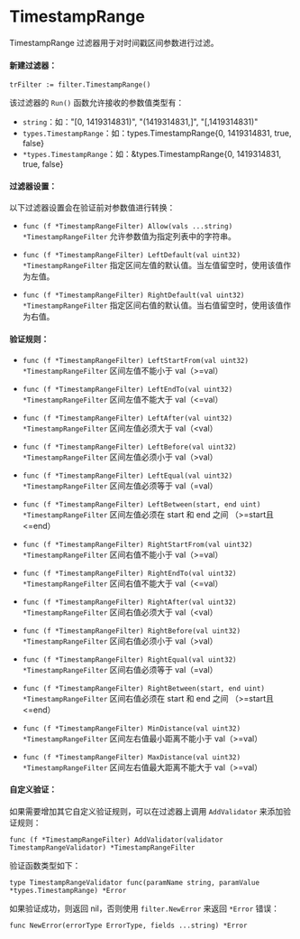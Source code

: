TimestampRange
======================================

TimestampRange 过滤器用于对时间戳区间参数进行过滤。

#### 新建过滤器：

	trFilter := filter.TimestampRange()

该过滤器的 `Run()` 函数允许接收的参数值类型有：

 - `string`：如："[0, 1419314831)", "(1419314831,]", "[,1419314831)"
 - `types.TimestampRange`：如：types.TimestampRange{0, 1419314831, true, false}
 - `*types.TimestampRange`：如：&types.TimestampRange{0, 1419314831, true, false}

#### 过滤器设置：

以下过滤器设置会在验证前对参数值进行转换：

 - `func (f *TimestampRangeFilter) Allow(vals ...string) *TimestampRangeFilter`
   允许参数值为指定列表中的字符串。

 - `func (f *TimestampRangeFilter) LeftDefault(val uint32) *TimestampRangeFilter`
   指定区间左值的默认值。当左值留空时，使用该值作为左值。

 - `func (f *TimestampRangeFilter) RightDefault(val uint32) *TimestampRangeFilter`
   指定区间右值的默认值。当右值留空时，使用该值作为右值。

#### 验证规则：

 - `func (f *TimestampRangeFilter) LeftStartFrom(val uint32) *TimestampRangeFilter`
   区间左值不能小于 val（&gt;=val）

 - `func (f *TimestampRangeFilter) LeftEndTo(val uint32) *TimestampRangeFilter`
   区间左值不能大于 val（&lt;=val）

 - `func (f *TimestampRangeFilter) LeftAfter(val uint32) *TimestampRangeFilter`
   区间左值必须大于 val（&lt;val）

 - `func (f *TimestampRangeFilter) LeftBefore(val uint32) *TimestampRangeFilter`
   区间左值必须小于 val（&gt;val）

 - `func (f *TimestampRangeFilter) LeftEqual(val uint32) *TimestampRangeFilter`
   区间左值必须等于 val（=val）

 - `func (f *TimestampRangeFilter) LeftBetween(start, end uint) *TimestampRangeFilter`
   区间左值必须在 start 和 end 之间 （&gt;=start且&lt;=end）

 - `func (f *TimestampRangeFilter) RightStartFrom(val uint32) *TimestampRangeFilter`
   区间右值不能小于 val（&gt;=val）

 - `func (f *TimestampRangeFilter) RightEndTo(val uint32) *TimestampRangeFilter`
   区间右值不能大于 val（&lt;=val）

 - `func (f *TimestampRangeFilter) RightAfter(val uint32) *TimestampRangeFilter`
   区间右值必须大于 val（&lt;val）

 - `func (f *TimestampRangeFilter) RightBefore(val uint32) *TimestampRangeFilter`
   区间右值必须小于 val（&gt;val）

 - `func (f *TimestampRangeFilter) RightEqual(val uint32) *TimestampRangeFilter`
   区间右值必须等于 val（=val）

 - `func (f *TimestampRangeFilter) RightBetween(start, end uint) *TimestampRangeFilter`
   区间右值必须在 start 和 end 之间 （&gt;=start且&lt;=end）

 - `func (f *TimestampRangeFilter) MinDistance(val uint32) *TimestampRangeFilter`
   区间左右值最小距离不能小于 val（>=val）

 - `func (f *TimestampRangeFilter) MaxDistance(val uint32) *TimestampRangeFilter`
   区间左右值最大距离不能大于 val（>=val）

#### 自定义验证：

如果需要增加其它自定义验证规则，可以在过滤器上调用 `AddValidator` 来添加验证规则：

	func (f *TimestampRangeFilter) AddValidator(validator TimestampRangeValidator) *TimestampRangeFilter

验证函数类型如下：

	type TimestampRangeValidator func(paramName string, paramValue *types.TimestampRange) *Error

如果验证成功，则返回 nil，否则使用 `filter.NewError` 来返回 `*Error` 错误：

	func NewError(errorType ErrorType, fields ...string) *Error
